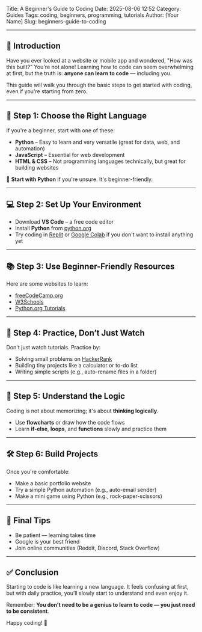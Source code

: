 Title: A Beginner's Guide to Coding
Date: 2025-08-06 12:52
Category: Guides
Tags: coding, beginners, programming, tutorials
Author: [Your Name]
Slug: beginners-guide-to-coding

---

## 👋 Introduction

Have you ever looked at a website or mobile app and wondered, "How was this built?" You're not alone! Learning how to code can seem overwhelming at first, but the truth is: **anyone can learn to code** — including you.

This guide will walk you through the basic steps to get started with coding, even if you're starting from zero.

---

## 🧭 Step 1: Choose the Right Language

If you're a beginner, start with one of these:

- **Python** – Easy to learn and very versatile (great for data, web, and automation)
- **JavaScript** – Essential for web development
- **HTML & CSS** – Not programming languages technically, but great for building websites

🎯 **Start with Python** if you're unsure. It's beginner-friendly.

---

## 💻 Step 2: Set Up Your Environment

- Download **VS Code** – a free code editor
- Install **Python** from [python.org](https://www.python.org/)
- Try coding in [Replit](https://replit.com/) or [Google Colab](https://colab.research.google.com/) if you don't want to install anything yet

---

## 📚 Step 3: Use Beginner-Friendly Resources

Here are some websites to learn:

- [freeCodeCamp.org](https://www.freecodecamp.org/)
- [W3Schools](https://www.w3schools.com/)
- [Python.org Tutorials](https://docs.python.org/3/tutorial/index.html)

---

## 🧪 Step 4: Practice, Don’t Just Watch

Don't just watch tutorials. Practice by:

- Solving small problems on [HackerRank](https://www.hackerrank.com/)
- Building tiny projects like a calculator or to-do list
- Writing simple scripts (e.g., auto-rename files in a folder)

---

## 🧠 Step 5: Understand the Logic

Coding is not about memorizing; it's about **thinking logically**.

- Use **flowcharts** or draw how the code flows
- Learn **if-else**, **loops**, and **functions** slowly and practice them

---

## 🛠️ Step 6: Build Projects

Once you're comfortable:

- Make a basic portfolio website
- Try a simple Python automation (e.g., auto-email sender)
- Make a mini game using Python (e.g., rock-paper-scissors)

---

## 🌱 Final Tips

- Be patient — learning takes time
- Google is your best friend
- Join online communities (Reddit, Discord, Stack Overflow)

---

## ✅ Conclusion

Starting to code is like learning a new language. It feels confusing at first, but with daily practice, you’ll slowly start to understand and even enjoy it.

Remember: **You don’t need to be a genius to learn to code — you just need to be consistent**.

Happy coding! 🚀